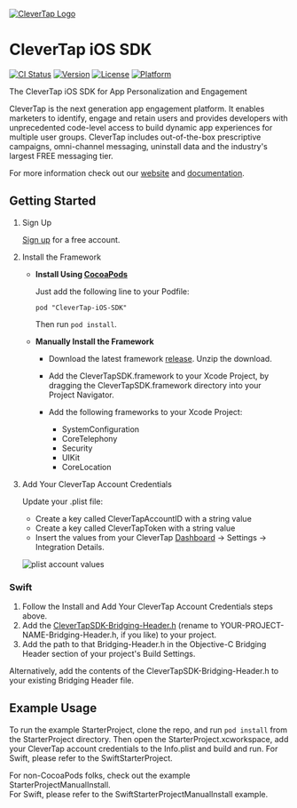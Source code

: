 
[![CleverTap Logo](http://staging.support.wizrocket.com.s3-website-eu-west-1.amazonaws.com/images/CleverTap_logo.png)](http:www.clevertap.com)

# CleverTap iOS SDK  
[![CI Status](http://img.shields.io/travis/CleverTap/clevertap-ios-sdk.svg?style=flat)](https://travis-ci.org/CleverTap/clevertap-ios-sdk)
[![Version](https://img.shields.io/cocoapods/v/CleverTap-iOS-SDK.svg?style=flat)](http://cocoapods.org/pods/CleverTap-iOS-SDK)
[![License](https://img.shields.io/cocoapods/l/CleverTap-iOS-SDK.svg?style=flat)](http://cocoapods.org/pods/CleverTap-iOS-SDK)
[![Platform](https://img.shields.io/cocoapods/p/CleverTap-iOS-SDK.svg?style=flat)](http://cocoapods.org/pods/CleverTap-iOS-SDK)

The CleverTap iOS SDK for App Personalization and Engagement  

CleverTap is the next generation app engagement platform. It enables marketers to identify, engage and retain users and provides developers with unprecedented code-level access to build dynamic app experiences for multiple user groups. CleverTap includes out-of-the-box prescriptive campaigns, omni-channel messaging, uninstall data and the industry's largest FREE messaging tier.

For more information check out our [website](https://clevertap.com "CleverTap") and [documentation](http://support.clevertap.com "CleverTap Technical Documentation").

## Getting Started

1. Sign Up

    [Sign up](https://clevertap.com/sign-up) for a free account.  

2.  Install the Framework

    - **Install Using [CocoaPods](http://cocoapods.org)**

        Just add the following line to your Podfile:

        `pod "CleverTap-iOS-SDK"`

        Then run `pod install`.

    - **Manually Install the Framework** 

         - Download the latest framework [release](https://github.com/CleverTap/clevertap-ios-sdk/releases). Unzip the download.

         - Add the CleverTapSDK.framework to your Xcode Project, by dragging the CleverTapSDK.framework directory into your Project Navigator.

         - Add the following frameworks to your Xcode Project: 
            - SystemConfiguration
            - CoreTelephony
            - Security
            - UIKit
            - CoreLocation

3. Add Your CleverTap Account Credentials

    Update your .plist file:

    * Create a key called CleverTapAccountID with a string value
    * Create a key called CleverTapToken with a string value
    * Insert the values from your CleverTap [Dashboard](https://dashboard.clevertap.com) -> Settings -> Integration Details.


    ![plist account values](http://staging.support.wizrocket.com.s3-website-eu-west-1.amazonaws.com/images/integration/plist-account.png)

### Swift

1. Follow the Install and Add Your CleverTap Account Credentials steps above.  
2. Add the [CleverTapSDK-Bridging-Header.h](https://github.com/CleverTap/clevertap-ios-sdk/blob/master/SwiftStarterProject/CleverTapSDK-Bridging-Header.h) (rename to YOUR-PROJECT-NAME-Bridging-Header.h, if you like) to your project.  
3. Add the path to that Bridging-Header.h in the Objective-C Bridging Header section of your project's Build Settings.  

Alternatively, add the contents of the CleverTapSDK-Bridging-Header.h to your existing Bridging Header file.    

## Example Usage
To run the example StarterProject, clone the repo, and run `pod install` from the StarterProject directory.  Then open the StarterProject.xcworkspace, add your CleverTap account credentials to the Info.plist and build and run.
For Swift, please refer to the SwiftStarterProject. 

For non-CocoaPods folks, check out the example StarterProjectManualInstall.  
For Swift, please refer to the SwiftStarterProjectManualInstall example. 

